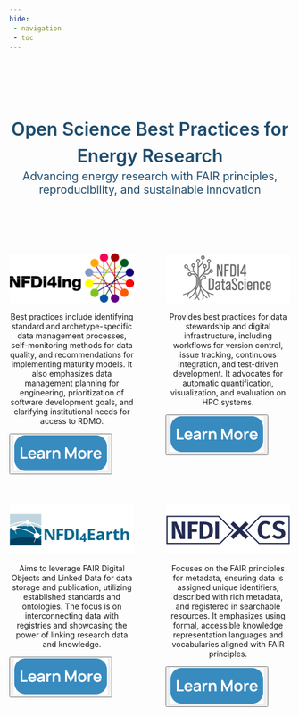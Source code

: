 ```yaml
---
hide:
 - navigation
 - toc
---
```

<style>
  .md-typeset h1,
  .md-content__button {
    display: none;
  }
</style> <!-- hides navigation sidebar -->

<div class="container" style="display:flex; flex-direction:column; align-items:center; justify-content:center">
    <div class="hero-title" style="text-align: center; font-size: 32px; font-weight: 600; line-height: 48px; color: #1F4C6D; margin-top: 102px">Open Science Best Practices for Energy Research</div>
    <div class="hero-subtitle" style="text-align: center; font-size: 20px; font-weight: medium; color: #1F4C6D">Advancing energy research with FAIR principles, reproducibility, and sustainable innovation</div>
    <div class="grid-container" style="display:grid; grid-template-columns: repeat(2, 1fr); gap: 56px; margin: 102px 0">
        <div class="grid-item">
          <div class="organization-logo"> 
            <img src="./images/logo/nfdi-logo.svg" alt="nfdi-logo" />
          </div>
          <div class="content" style="text-align: center;">
            <p>
              Best practices include identifying standard and archetype-specific data management processes, self-monitoring methods for data quality, and recommendations for implementing maturity models. It also emphasizes data management planning for engineering, prioritization of software development goals, and clarifying institutional needs for access to RDMO.
            </p>
          </div>
          <div>
            <button style="cursor: pointer" >
              <img src="./images/logo/Learn_More_button.svg" />
            </button>
          </div>
        </div>
        <div class="grid-item">
          <div class="organization-logo"> 
            <img src="./images/logo/nfdi_ds.svg" alt="nfdi-ds" />
          </div>
          <div class="content" style="text-align: center;">
            <p>
              Provides best practices for data stewardship and digital infrastructure, including workflows for version control, issue tracking, continuous integration, and test-driven development. It advocates for automatic quantification, visualization, and evaluation on HPC systems.
            </p>
          </div>
          <div>
            <button style="cursor: pointer" >
              <img src="./images/logo/Learn_More_button.svg" />
            </button>
          </div>
        </div>
        <div class="grid-item">
          <div class="organization-logo"> 
            <img src="./images/logo/nfdi_earth.svg" alt="nfdi-earth" />
          </div>
          <div class="content" style="text-align: center;">
            <p>
              Aims to leverage FAIR Digital Objects and Linked Data for data storage and publication, utilizing established standards and ontologies. The focus is on interconnecting data with registries and showcasing the power of linking research data and knowledge.
            </p>
          </div>
          <div>
            <button style="cursor: pointer" >
              <img src="./images/logo/Learn_More_button.svg" />
            </button>
          </div>
        </div>
        <div class="grid-item">
          <div class="organization-logo"> 
            <img src="./images/logo/nfdi-cs.svg" alt="nfdi-cs" />
          </div>
          <div class="content" style="text-align: center;">
            <p>
              Focuses on the FAIR principles for metadata, ensuring data is assigned unique identifiers, described with rich metadata, and registered in searchable resources. It emphasizes using formal, accessible knowledge representation languages and vocabularies aligned with FAIR principles.
            </p>
          </div>
          <div>
            <button style="cursor: pointer" >
              <img src="./images/logo/Learn_More_button.svg" />
            </button>
          </div>
        </div>
    </div>
</div>
